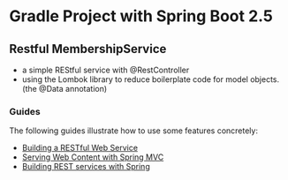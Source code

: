 # Gradle Project with Spring Boot 2.5

## Restful MembershipService 
- a simple REStful service with @RestController
- using the Lombok library to reduce boilerplate code for model objects.  (the @Data annotation)

### Guides
The following guides illustrate how to use some features concretely:

* [Building a RESTful Web Service](https://spring.io/guides/gs/rest-service/)
* [Serving Web Content with Spring MVC](https://spring.io/guides/gs/serving-web-content/)
* [Building REST services with Spring](https://spring.io/guides/tutorials/bookmarks/)


